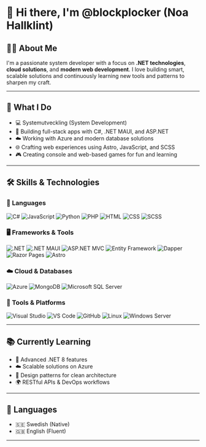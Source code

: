 # 👋 Hi there, I'm @blockplocker (Noa Hallklint)

## 👨‍💻 About Me
I'm a passionate system developer with a focus on **.NET technologies**, **cloud solutions**, and **modern web development**. I love building smart, scalable solutions and continuously learning new tools and patterns to sharpen my craft.

---

## 🚀 What I Do
- 💻 Systemutveckling (System Development)
- 🧠 Building full-stack apps with C#, .NET MAUI, and ASP.NET
- ☁️ Working with Azure and modern database solutions
- 🌐 Crafting web experiences using Astro, JavaScript, and SCSS
- 🎮 Creating console and web-based games for fun and learning

---

## 🛠️ Skills & Technologies

### 🧠 Languages
![C#](https://img.shields.io/badge/-C%23-239120?style=flat-square&logo=c-sharp&logoColor=white)
![JavaScript](https://img.shields.io/badge/-JavaScript-F7DF1E?style=flat-square&logo=javascript&logoColor=black)
![Python](https://img.shields.io/badge/-Python-3776AB?style=flat-square&logo=python&logoColor=white)
![PHP](https://img.shields.io/badge/-PHP-777BB4?style=flat-square&logo=php&logoColor=white)
![HTML](https://img.shields.io/badge/-HTML-E34F26?style=flat-square&logo=html5&logoColor=white)
![CSS](https://img.shields.io/badge/-CSS-1572B6?style=flat-square&logo=css3&logoColor=white)
![SCSS](https://img.shields.io/badge/-SCSS-CC6699?style=flat-square&logo=sass&logoColor=white)

### 🖥️ Frameworks & Tools
![.NET](https://img.shields.io/badge/-.NET-512BD4?style=flat-square&logo=dotnet&logoColor=white)
![.NET MAUI](https://img.shields.io/badge/-.NET%20MAUI-512BD4?style=flat-square&logo=dotnet&logoColor=white)
![ASP.NET MVC](https://img.shields.io/badge/-ASP.NET%20MVC-512BD4?style=flat-square&logo=dotnet&logoColor=white)
![Entity Framework](https://img.shields.io/badge/-Entity%20Framework-512BD4?style=flat-square&logo=dotnet&logoColor=white)
![Dapper](https://img.shields.io/badge/-Dapper-512BD4?style=flat-square&logo=dotnet&logoColor=white)
![Razor Pages](https://img.shields.io/badge/-Razor%20Pages-512BD4?style=flat-square&logo=dotnet&logoColor=white)
![Astro](https://img.shields.io/badge/-Astro-FF5A03?style=flat-square&logo=astro&logoColor=white)

### ☁️ Cloud & Databases
![Azure](https://img.shields.io/badge/-Azure-0089D6?style=flat-square&logo=microsoft-azure&logoColor=white)
![MongoDB](https://img.shields.io/badge/-MongoDB-47A248?style=flat-square&logo=mongodb&logoColor=white)
![Microsoft SQL Server](https://img.shields.io/badge/-SQL%20Server-CC2927?style=flat-square&logo=microsoft-sql-server&logoColor=white)

### 🧰 Tools & Platforms
![Visual Studio](https://img.shields.io/badge/-Visual%20Studio-5C2D91?style=flat-square&logo=visual-studio&logoColor=white)
![VS Code](https://img.shields.io/badge/-VS%20Code-007ACC?style=flat-square&logo=visual-studio-code&logoColor=white)
![GitHub](https://img.shields.io/badge/-GitHub-181717?style=flat-square&logo=github&logoColor=white)
![Linux](https://img.shields.io/badge/-Linux-FCC624?style=flat-square&logo=linux&logoColor=black)
![Windows Server](https://img.shields.io/badge/-Windows%20Server-0078D6?style=flat-square&logo=windows&logoColor=white)

---

## 📚 Currently Learning
- 🔧 Advanced .NET 8 features  
- ☁️ Scalable solutions on Azure  
- 🧩 Design patterns for clean architecture  
- 🌍 RESTful APIs & DevOps workflows  

---

## 💬 Languages
- 🇸🇪 Swedish (Native)
- 🇬🇧 English (Fluent)

---

<!-- Optional GitHub Stats - Uncomment to show -->
<!--
## 📈 GitHub Stats
![Your GitHub stats](https://github-readme-stats.vercel.app/api?username=blockplocker&show_icons=true&theme=radical)
-->
